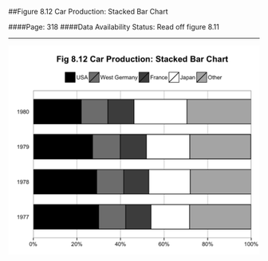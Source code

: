 ##Figure 8.12 Car Production: Stacked Bar Chart

####Page: 318
####Data Availability Status: Read off figure 8.11
***
![`Car Production: Stacked Bar Chart`](fig08-12_car-production-stacked-bar-chart.png)


